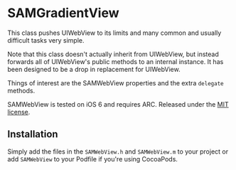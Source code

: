 # SAMGradientView

This class pushes UIWebView to its limits and many common and usually difficult tasks very simple.

Note that this class doesn't actually inherit from UIWebView, but instead forwards all of UIWebView's public methods to
an internal instance. It has been designed to be a drop in replacement for UIWebView.

Things of interest are the SAMWebView properties and the extra `delegate` methods.

SAMWebView is tested on iOS 6 and requires ARC. Released under the [MIT license](LICENSE).


## Installation

Simply add the files in the `SAMWebView.h` and `SAMWebView.m` to your project or add `SAMWebView` to your Podfile if you're using CocoaPods.
